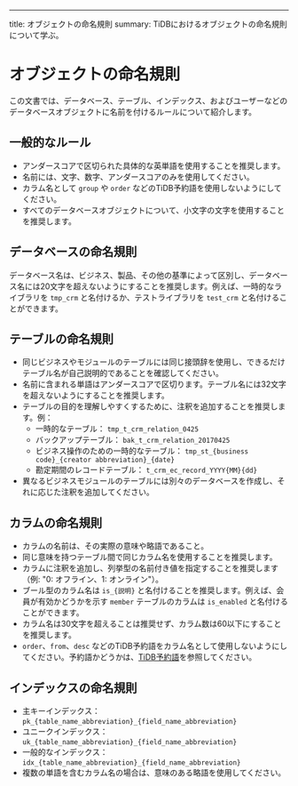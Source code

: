 ---
title: オブジェクトの命名規則
summary: TiDBにおけるオブジェクトの命名規則について学ぶ。

# オブジェクトの命名規則

この文書では、データベース、テーブル、インデックス、およびユーザーなどのデータベースオブジェクトに名前を付けるルールについて紹介します。

## 一般的なルール

- アンダースコアで区切られた具体的な英単語を使用することを推奨します。
- 名前には、文字、数字、アンダースコアのみを使用してください。
- カラム名として `group` や `order` などのTiDB予約語を使用しないようにしてください。
- すべてのデータベースオブジェクトについて、小文字の文字を使用することを推奨します。

## データベースの命名規則

データベース名は、ビジネス、製品、その他の基準によって区別し、データベース名には20文字を超えないようにすることを推奨します。例えば、一時的なライブラリを `tmp_crm` と名付けるか、テストライブラリを `test_crm` と名付けることができます。

## テーブルの命名規則

- 同じビジネスやモジュールのテーブルには同じ接頭辞を使用し、できるだけテーブル名が自己説明的であることを確認してください。
- 名前に含まれる単語はアンダースコアで区切ります。テーブル名には32文字を超えないようにすることを推奨します。
- テーブルの目的を理解しやすくするために、注釈を追加することを推奨します。例：
    - 一時的なテーブル： `tmp_t_crm_relation_0425`
    - バックアップテーブル： `bak_t_crm_relation_20170425`
    - ビジネス操作のための一時的なテーブル： `tmp_st_{business code}_{creator abbreviation}_{date}`
    - 勘定期間のレコードテーブル： `t_crm_ec_record_YYYY{MM}{dd}`
- 異なるビジネスモジュールのテーブルには別々のデータベースを作成し、それに応じた注釈を追加してください。

## カラムの命名規則

- カラムの名前は、その実際の意味や略語であること。
- 同じ意味を持つテーブル間で同じカラム名を使用することを推奨します。
- カラムに注釈を追加し、列挙型の名前付き値を指定することを推奨します（例: "0: オフライン、1: オンライン"）。
- ブール型のカラム名は `is_{説明}` と名付けることを推奨します。例えば、会員が有効かどうかを示す `member` テーブルのカラムは `is_enabled` と名付けることができます。
- カラム名は30文字を超えることは推奨せず、カラム数は60以下にすることを推奨します。
- `order`、`from`、`desc` などのTiDB予約語をカラム名として使用しないようにしてください。予約語かどうかは、[TiDB予約語](/keywords.md)を参照してください。

## インデックスの命名規則

- 主キーインデックス： `pk_{table_name_abbreviation}_{field_name_abbreviation}`
- ユニークインデックス： `uk_{table_name_abbreviation}_{field_name_abbreviation}`
- 一般的なインデックス： `idx_{table_name_abbreviation}_{field_name_abbreviation}`
- 複数の単語を含むカラム名の場合は、意味のある略語を使用してください。